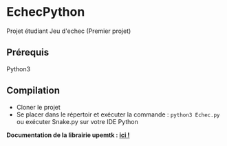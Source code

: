 # EchecPython
Projet étudiant Jeu d'echec (Premier projet)


## Prérequis

Python3

## Compilation

- Cloner le projet
- Se placer dans le répertoir et exécuter la commande : `python3 Echec.py` ou exécuter Snake.py sur votre IDE Python


**Documentation de la librairie upemtk : [ici !](http://igm.univ-mlv.fr/~ameyer/upemtk/2019/doc/index.html)**
